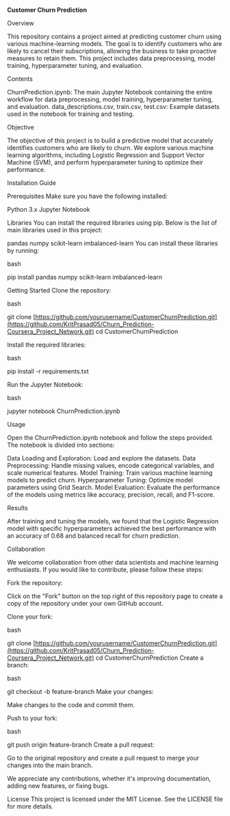**Customer Churn Prediction**

Overview

This repository contains a project aimed at predicting customer churn using various machine-learning models. The goal is to identify customers who are likely to cancel their subscriptions, allowing the business to take proactive measures to retain them. This project includes data preprocessing, model training, hyperparameter tuning, and evaluation.

Contents

ChurnPrediction.ipynb: The main Jupyter Notebook containing the entire workflow for data preprocessing, model training, hyperparameter tuning, and evaluation.
data_descriptions.csv, train.csv, test.csv: Example datasets used in the notebook for training and testing.

Objective

The objective of this project is to build a predictive model that accurately identifies customers who are likely to churn. We explore various machine learning algorithms, including Logistic Regression and Support Vector Machine (SVM), and perform hyperparameter tuning to optimize their performance.

Installation Guide

Prerequisites
Make sure you have the following installed:

Python 3.x
Jupyter Notebook

Libraries
You can install the required libraries using pip. Below is the list of main libraries used in this project:

pandas
numpy
scikit-learn
imbalanced-learn
You can install these libraries by running:

bash

pip install pandas numpy scikit-learn imbalanced-learn

Getting Started
Clone the repository:

bash

git clone [https://github.com/yourusername/CustomerChurnPrediction.git](https://github.com/KritPrasad05/Churn_Prediction-Coursera_Project_Network.git)
cd CustomerChurnPrediction

Install the required libraries:

bash

pip install -r requirements.txt

Run the Jupyter Notebook:

bash


jupyter notebook ChurnPrediction.ipynb

Usage

Open the ChurnPrediction.ipynb notebook and follow the steps provided. The notebook is divided into sections:

Data Loading and Exploration: Load and explore the datasets.
Data Preprocessing: Handle missing values, encode categorical variables, and scale numerical features.
Model Training: Train various machine learning models to predict churn.
Hyperparameter Tuning: Optimize model parameters using Grid Search.
Model Evaluation: Evaluate the performance of the models using metrics like accuracy, precision, recall, and F1-score.

Results

After training and tuning the models, we found that the Logistic Regression model with specific hyperparameters achieved the best performance with an accuracy of 0.68 and balanced recall for churn prediction.

Collaboration

We welcome collaboration from other data scientists and machine learning enthusiasts. If you would like to contribute, please follow these steps:

Fork the repository:

Click on the "Fork" button on the top right of this repository page to create a copy of the repository under your own GitHub account.

Clone your fork:

bash

git clone [https://github.com/yourusername/CustomerChurnPrediction.git](https://github.com/KritPrasad05/Churn_Prediction-Coursera_Project_Network.git)
cd CustomerChurnPrediction
Create a branch:

bash

git checkout -b feature-branch
Make your changes:

Make changes to the code and commit them.

Push to your fork:

bash

git push origin feature-branch
Create a pull request:

Go to the original repository and create a pull request to merge your changes into the main branch.

We appreciate any contributions, whether it's improving documentation, adding new features, or fixing bugs.

License
This project is licensed under the MIT License. See the LICENSE file for more details.

